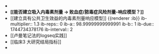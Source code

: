 -
- **[[能否建立吸入内毒素剂量 -> 败血症/脓毒症风险剂量-响应模型？]]**
- [[建立具有公共卫生效益的内毒素剂量响应模型]] 
  {{renderer :ib}}
  ib-multiplier:: 1.3
  ib-reps:: 0
  ib-a:: 98.99999999999991
  ib-b:: 1
  ib-due:: 1744734378176
  ib-interval:: 2
- [[卢曼笔记法的logseq实践]]
- [[临床3 大研究结局指标]]
-